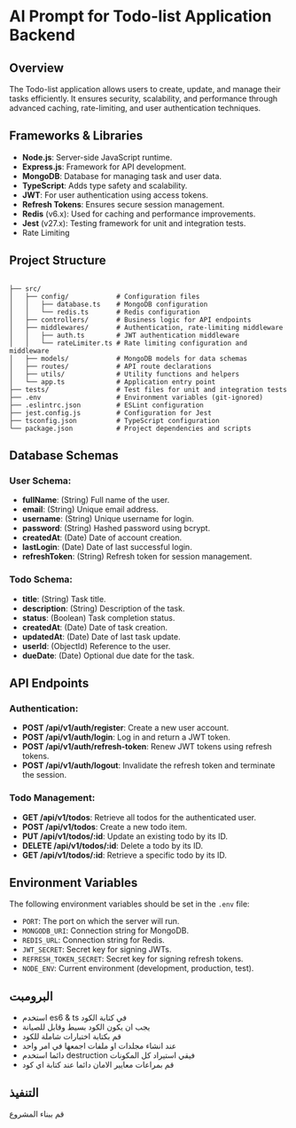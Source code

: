 <!-- ai-prompt.md -->

# AI Prompt for Todo-list Application Backend

## Overview
The Todo-list application allows users to create, update, and manage their tasks efficiently. It ensures security, scalability, and performance through advanced caching, rate-limiting, and user authentication techniques.

## Frameworks & Libraries
- **Node.js**: Server-side JavaScript runtime.
- **Express.js**: Framework for API development.
- **MongoDB**: Database for managing task and user data.
- **TypeScript**: Adds type safety and scalability.
- **JWT**: For user authentication using access tokens.
- **Refresh Tokens**: Ensures secure session management.
- **Redis** (v6.x): Used for caching and performance improvements. 
- **Jest** (v27.x): Testing framework for unit and integration tests.
- Rate Limiting
## Project Structure
```

├── src/
│   ├── config/            # Configuration files
│   │   ├── database.ts    # MongoDB configuration
│   │   └── redis.ts       # Redis configuration
│   ├── controllers/       # Business logic for API endpoints
│   ├── middlewares/       # Authentication, rate-limiting middleware
│   │   ├── auth.ts        # JWT authentication middleware
│   │   └── rateLimiter.ts # Rate limiting configuration and middleware
│   ├── models/            # MongoDB models for data schemas
│   ├── routes/            # API route declarations
│   ├── utils/             # Utility functions and helpers
│   └── app.ts             # Application entry point
├── tests/                 # Test files for unit and integration tests
├── .env                   # Environment variables (git-ignored)
├── .eslintrc.json         # ESLint configuration
├── jest.config.js         # Configuration for Jest
├── tsconfig.json          # TypeScript configuration
└── package.json           # Project dependencies and scripts
```

## Database Schemas
### User Schema:
- **fullName**: (String) Full name of the user.
- **email**: (String) Unique email address.
- **username**: (String) Unique username for login.
- **password**: (String) Hashed password using bcrypt.
- **createdAt**: (Date) Date of account creation.
- **lastLogin**: (Date) Date of last successful login.
- **refreshToken**: (String) Refresh token for session management.

### Todo Schema:
- **title**: (String) Task title.
- **description**: (String) Description of the task.
- **status**: (Boolean) Task completion status.
- **createdAt**: (Date) Date of task creation.
- **updatedAt**: (Date) Date of last task update.
- **userId**: (ObjectId) Reference to the user.
- **dueDate**: (Date) Optional due date for the task.

## API Endpoints
### Authentication:
- **POST /api/v1/auth/register**: Create a new user account.
- **POST /api/v1/auth/login**: Log in and return a JWT token.
- **POST /api/v1/auth/refresh-token**: Renew JWT tokens using refresh tokens.
- **POST /api/v1/auth/logout**: Invalidate the refresh token and terminate the session.

### Todo Management:
- **GET /api/v1/todos**: Retrieve all todos for the authenticated user.
- **POST /api/v1/todos**: Create a new todo item.
- **PUT /api/v1/todos/:id**: Update an existing todo by its ID.
- **DELETE /api/v1/todos/:id**: Delete a todo by its ID.
- **GET /api/v1/todos/:id**: Retrieve a specific todo by its ID.

## Environment Variables
The following environment variables should be set in the `.env` file:
- `PORT`: The port on which the server will run.
- `MONGODB_URI`: Connection string for MongoDB.
- `REDIS_URL`: Connection string for Redis.
- `JWT_SECRET`: Secret key for signing JWTs.
- `REFRESH_TOKEN_SECRET`: Secret key for signing refresh tokens.
- `NODE_ENV`: Current environment (development, production, test).

## البرومبت
- استخدم es6 & ts في كتابة الكود 
- يجب ان يكون الكود بسيط وقابل للصيانة 
- قم بكتابة اختبارات شاملة للكود 
- عند انشاء مجلدات او ملفات اجمعها في امر واحد 
- دائما استخدم destruction فيقي استيراد كل المكونات
- قم بمراعات معايير الامان دائما عند كتابة اي كود

## التنفيذ 
قم ببناء المشروع
